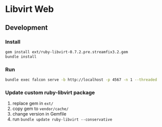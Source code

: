 # Libvirt Web

## Development

### Install
```bash
gem install ext/ruby-libvirt-0.7.2.pre.streamfix3.2.gem
bundle install
```

### Run
```bash
bundle exec falcon serve -b http://localhost -p 4567 -n 1 --threaded
```

### Update custom ruby-libvirt package
1. replace gem in `ext/`
1. copy gem to `vendor/cache/`
1. change version in Gemfile
1. run `bundle update ruby-libvirt --conservative`
